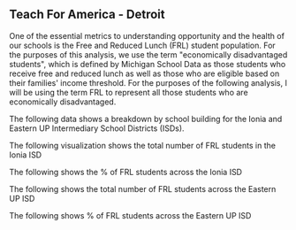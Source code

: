 ## Teach For America - Detroit

One of the essential metrics to understanding opportunity and the health of our schools is the Free and Reduced Lunch (FRL) student population. For the purposes of this analysis, we use the term "economically disadvantaged students", which is defined by Michigan School Data as those students who receive free and reduced lunch as well as those who are eligible based on their families' income threshold. For the purposes of the following analysis, I will be using the term FRL to represent all those students who are economically disadvantaged.


The following data shows a breakdown by school building for the Ionia and Eastern UP Intermediary School Districts (ISDs).

<div class="flourish-embed flourish-scatter" data-src="visualisation/8677050"><script src="https://public.flourish.studio/resources/embed.js"></script></div>

The following visualization shows the total number of FRL students in the Ionia ISD

<div class="flourish-embed flourish-chart" data-src="visualisation/8677995"><script src="https://public.flourish.studio/resources/embed.js"></script></div>


The following shows the % of FRL students across the Ionia ISD

<div class="flourish-embed flourish-chart" data-src="visualisation/8678255"><script src="https://public.flourish.studio/resources/embed.js"></script></div>


The following shows the total number of FRL students across the Eastern UP ISD

<div class="flourish-embed flourish-chart" data-src="visualisation/8678012"><script src="https://public.flourish.studio/resources/embed.js"></script></div>


The following shows % of FRL students across the Eastern UP ISD

<div class="flourish-embed flourish-chart" data-src="visualisation/8678159"><script src="https://public.flourish.studio/resources/embed.js"></script></div>
